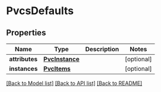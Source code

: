 # PvcsDefaults

## Properties
Name | Type | Description | Notes
------------ | ------------- | ------------- | -------------
**attributes** | [**PvcInstance**](PvcInstance.md) |  | [optional] 
**instances** | [**PvcItems**](PvcItems.md) |  | [optional] 

[[Back to Model list]](../README.md#documentation-for-models) [[Back to API list]](../README.md#documentation-for-api-endpoints) [[Back to README]](../README.md)

